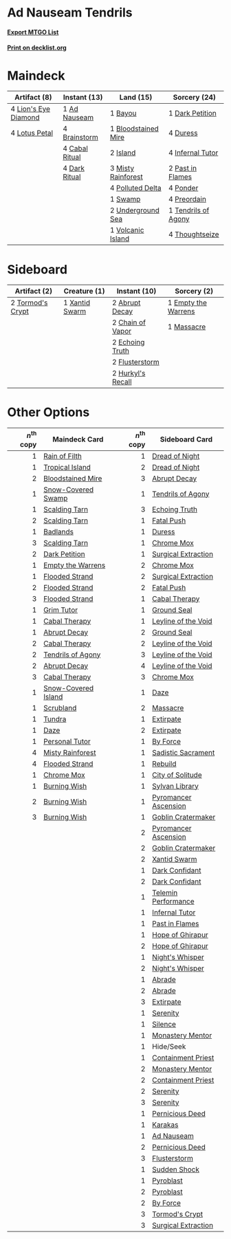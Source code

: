 # Ad Nauseam Tendrils

#### [Export MTGO List](../collection/Ad%20Nauseam%20Tendrils/Ad%20Nauseam%20Tendrils.txt)
#### [Print on decklist.org](http://decklist.org/?deckmain=1%09Ad%20Nauseam%0A1%09Bayou%0A1%09Bloodstained%20Mire%0A4%09Brainstorm%0A4%09Cabal%20Ritual%0A1%09Dark%20Petition%0A4%09Dark%20Ritual%0A4%09Duress%0A4%09Infernal%20Tutor%0A2%09Island%0A4%09Lion's%20Eye%20Diamond%0A4%09Lotus%20Petal%0A3%09Misty%20Rainforest%0A2%09Past%20in%20Flames%0A4%09Polluted%20Delta%0A4%09Ponder%0A4%09Preordain%0A1%09Swamp%0A1%09Tendrils%20of%20Agony%0A4%09Thoughtseize%0A2%09Underground%20Sea%0A1%09Volcanic%20Island&deckside=2%09Abrupt%20Decay%0A2%09Chain%20of%20Vapor%0A2%09Echoing%20Truth%0A1%09Empty%20the%20Warrens%0A2%09Flusterstorm%0A2%09Hurkyl's%20Recall%0A1%09Massacre%0A2%09Tormod's%20Crypt%0A1%09Xantid%20Swarm)
# Maindeck

|                                         Artifact (8)                                          |                                      Instant (13)                                       |                                          Land (15)                                           |                                         Sorcery (24)                                         |
|-----------------------------------------------------------------------------------------------|-----------------------------------------------------------------------------------------|----------------------------------------------------------------------------------------------|----------------------------------------------------------------------------------------------|
|4 [Lion's Eye Diamond](http://gatherer.wizards.com/Pages/Card/Details.aspx?multiverseid=383000)|1 [Ad Nauseam](http://gatherer.wizards.com/Pages/Card/Details.aspx?multiverseid=174915)  |1 [Bayou](http://gatherer.wizards.com/Pages/Card/Details.aspx?multiverseid=382860)            |1 [Dark Petition](http://gatherer.wizards.com/Pages/Card/Details.aspx?multiverseid=398525)    |
|4 [Lotus Petal](http://gatherer.wizards.com/Pages/Card/Details.aspx?multiverseid=420602)       |4 [Brainstorm](http://gatherer.wizards.com/Pages/Card/Details.aspx?multiverseid=382871)  |1 [Bloodstained Mire](http://gatherer.wizards.com/Pages/Card/Details.aspx?multiverseid=405094)|4 [Duress](http://gatherer.wizards.com/Pages/Card/Details.aspx?multiverseid=270465)           |
|                                                                                               |4 [Cabal Ritual](http://gatherer.wizards.com/Pages/Card/Details.aspx?multiverseid=382877)|2 [Island](http://gatherer.wizards.com/Pages/Card/Details.aspx?multiverseid=439602)           |4 [Infernal Tutor](http://gatherer.wizards.com/Pages/Card/Details.aspx?multiverseid=107308)   |
|                                                                                               |4 [Dark Ritual](http://gatherer.wizards.com/Pages/Card/Details.aspx?multiverseid=205422) |3 [Misty Rainforest](http://gatherer.wizards.com/Pages/Card/Details.aspx?multiverseid=426065) |2 [Past in Flames](http://gatherer.wizards.com/Pages/Card/Details.aspx?multiverseid=425930)   |
|                                                                                               |                                                                                         |4 [Polluted Delta](http://gatherer.wizards.com/Pages/Card/Details.aspx?multiverseid=405104)   |4 [Ponder](http://gatherer.wizards.com/Pages/Card/Details.aspx?multiverseid=451051)           |
|                                                                                               |                                                                                         |1 [Swamp](http://gatherer.wizards.com/Pages/Card/Details.aspx?multiverseid=439603)            |4 [Preordain](http://gatherer.wizards.com/Pages/Card/Details.aspx?multiverseid=265979)        |
|                                                                                               |                                                                                         |2 [Underground Sea](http://gatherer.wizards.com/Pages/Card/Details.aspx?multiverseid=383142)  |1 [Tendrils of Agony](http://gatherer.wizards.com/Pages/Card/Details.aspx?multiverseid=383125)|
|                                                                                               |                                                                                         |1 [Volcanic Island](http://gatherer.wizards.com/Pages/Card/Details.aspx?multiverseid=383147)  |4 [Thoughtseize](http://gatherer.wizards.com/Pages/Card/Details.aspx?multiverseid=438676)     |


# Sideboard

|                                       Artifact (2)                                        |                                      Creature (1)                                       |                                        Instant (10)                                        |                                         Sorcery (2)                                          |
|-------------------------------------------------------------------------------------------|-----------------------------------------------------------------------------------------|--------------------------------------------------------------------------------------------|----------------------------------------------------------------------------------------------|
|2 [Tormod's Crypt](http://gatherer.wizards.com/Pages/Card/Details.aspx?multiverseid=389723)|1 [Xantid Swarm](http://gatherer.wizards.com/Pages/Card/Details.aspx?multiverseid=413735)|2 [Abrupt Decay](http://gatherer.wizards.com/Pages/Card/Details.aspx?multiverseid=425971)   |1 [Empty the Warrens](http://gatherer.wizards.com/Pages/Card/Details.aspx?multiverseid=370480)|
|                                                                                           |                                                                                         |2 [Chain of Vapor](http://gatherer.wizards.com/Pages/Card/Details.aspx?multiverseid=420701) |1 [Massacre](http://gatherer.wizards.com/Pages/Card/Details.aspx?multiverseid=21324)          |
|                                                                                           |                                                                                         |2 [Echoing Truth](http://gatherer.wizards.com/Pages/Card/Details.aspx?multiverseid=370394)  |                                                                                              |
|                                                                                           |                                                                                         |2 [Flusterstorm](http://gatherer.wizards.com/Pages/Card/Details.aspx?multiverseid=382942)   |                                                                                              |
|                                                                                           |                                                                                         |2 [Hurkyl's Recall](http://gatherer.wizards.com/Pages/Card/Details.aspx?multiverseid=397868)|                                                                                              |


# Other Options

|*n*<sup>th</sup> copy|                                        Maindeck Card                                         |*n*<sup>th</sup> copy|                                        Sideboard Card                                         |
|--------------------:|----------------------------------------------------------------------------------------------|--------------------:|-----------------------------------------------------------------------------------------------|
|                    1|[Rain of Filth](http://gatherer.wizards.com/Pages/Card/Details.aspx?multiverseid=5831)        |                    1|[Dread of Night](http://gatherer.wizards.com/Pages/Card/Details.aspx?multiverseid=4658)        |
|                    1|[Tropical Island](http://gatherer.wizards.com/Pages/Card/Details.aspx?multiverseid=383138)    |                    2|[Dread of Night](http://gatherer.wizards.com/Pages/Card/Details.aspx?multiverseid=4658)        |
|                    2|[Bloodstained Mire](http://gatherer.wizards.com/Pages/Card/Details.aspx?multiverseid=405094)  |                    3|[Abrupt Decay](http://gatherer.wizards.com/Pages/Card/Details.aspx?multiverseid=425971)        |
|                    1|[Snow-Covered Swamp](http://gatherer.wizards.com/Pages/Card/Details.aspx?multiverseid=184816) |                    1|[Tendrils of Agony](http://gatherer.wizards.com/Pages/Card/Details.aspx?multiverseid=383125)   |
|                    1|[Scalding Tarn](http://gatherer.wizards.com/Pages/Card/Details.aspx?multiverseid=426069)      |                    3|[Echoing Truth](http://gatherer.wizards.com/Pages/Card/Details.aspx?multiverseid=370394)       |
|                    2|[Scalding Tarn](http://gatherer.wizards.com/Pages/Card/Details.aspx?multiverseid=426069)      |                    1|[Fatal Push](http://gatherer.wizards.com/Pages/Card/Details.aspx?multiverseid=423724)          |
|                    1|[Badlands](http://gatherer.wizards.com/Pages/Card/Details.aspx?multiverseid=382852)           |                    1|[Duress](http://gatherer.wizards.com/Pages/Card/Details.aspx?multiverseid=270465)              |
|                    3|[Scalding Tarn](http://gatherer.wizards.com/Pages/Card/Details.aspx?multiverseid=426069)      |                    1|[Chrome Mox](http://gatherer.wizards.com/Pages/Card/Details.aspx?multiverseid=413761)          |
|                    2|[Dark Petition](http://gatherer.wizards.com/Pages/Card/Details.aspx?multiverseid=398525)      |                    1|[Surgical Extraction](http://gatherer.wizards.com/Pages/Card/Details.aspx?multiverseid=397706) |
|                    1|[Empty the Warrens](http://gatherer.wizards.com/Pages/Card/Details.aspx?multiverseid=370480)  |                    2|[Chrome Mox](http://gatherer.wizards.com/Pages/Card/Details.aspx?multiverseid=413761)          |
|                    1|[Flooded Strand](http://gatherer.wizards.com/Pages/Card/Details.aspx?multiverseid=405098)     |                    2|[Surgical Extraction](http://gatherer.wizards.com/Pages/Card/Details.aspx?multiverseid=397706) |
|                    2|[Flooded Strand](http://gatherer.wizards.com/Pages/Card/Details.aspx?multiverseid=405098)     |                    2|[Fatal Push](http://gatherer.wizards.com/Pages/Card/Details.aspx?multiverseid=423724)          |
|                    3|[Flooded Strand](http://gatherer.wizards.com/Pages/Card/Details.aspx?multiverseid=405098)     |                    1|[Cabal Therapy](http://gatherer.wizards.com/Pages/Card/Details.aspx?multiverseid=265166)       |
|                    1|[Grim Tutor](http://gatherer.wizards.com/Pages/Card/Details.aspx?multiverseid=201409)         |                    1|[Ground Seal](http://gatherer.wizards.com/Pages/Card/Details.aspx?multiverseid=451104)         |
|                    1|[Cabal Therapy](http://gatherer.wizards.com/Pages/Card/Details.aspx?multiverseid=265166)      |                    1|[Leyline of the Void](http://gatherer.wizards.com/Pages/Card/Details.aspx?multiverseid=205013) |
|                    1|[Abrupt Decay](http://gatherer.wizards.com/Pages/Card/Details.aspx?multiverseid=425971)       |                    2|[Ground Seal](http://gatherer.wizards.com/Pages/Card/Details.aspx?multiverseid=451104)         |
|                    2|[Cabal Therapy](http://gatherer.wizards.com/Pages/Card/Details.aspx?multiverseid=265166)      |                    2|[Leyline of the Void](http://gatherer.wizards.com/Pages/Card/Details.aspx?multiverseid=205013) |
|                    2|[Tendrils of Agony](http://gatherer.wizards.com/Pages/Card/Details.aspx?multiverseid=383125)  |                    3|[Leyline of the Void](http://gatherer.wizards.com/Pages/Card/Details.aspx?multiverseid=205013) |
|                    2|[Abrupt Decay](http://gatherer.wizards.com/Pages/Card/Details.aspx?multiverseid=425971)       |                    4|[Leyline of the Void](http://gatherer.wizards.com/Pages/Card/Details.aspx?multiverseid=205013) |
|                    3|[Cabal Therapy](http://gatherer.wizards.com/Pages/Card/Details.aspx?multiverseid=265166)      |                    3|[Chrome Mox](http://gatherer.wizards.com/Pages/Card/Details.aspx?multiverseid=413761)          |
|                    1|[Snow-Covered Island](http://gatherer.wizards.com/Pages/Card/Details.aspx?multiverseid=184813)|                    1|[Daze](http://gatherer.wizards.com/Pages/Card/Details.aspx?multiverseid=413586)                |
|                    1|[Scrubland](http://gatherer.wizards.com/Pages/Card/Details.aspx?multiverseid=383083)          |                    2|[Massacre](http://gatherer.wizards.com/Pages/Card/Details.aspx?multiverseid=21324)             |
|                    1|[Tundra](http://gatherer.wizards.com/Pages/Card/Details.aspx?multiverseid=383139)             |                    1|[Extirpate](http://gatherer.wizards.com/Pages/Card/Details.aspx?multiverseid=370384)           |
|                    1|[Daze](http://gatherer.wizards.com/Pages/Card/Details.aspx?multiverseid=413586)               |                    2|[Extirpate](http://gatherer.wizards.com/Pages/Card/Details.aspx?multiverseid=370384)           |
|                    1|[Personal Tutor](http://gatherer.wizards.com/Pages/Card/Details.aspx?multiverseid=4271)       |                    1|[By Force](http://gatherer.wizards.com/Pages/Card/Details.aspx?multiverseid=426825)            |
|                    4|[Misty Rainforest](http://gatherer.wizards.com/Pages/Card/Details.aspx?multiverseid=426065)   |                    1|[Sadistic Sacrament](http://gatherer.wizards.com/Pages/Card/Details.aspx?multiverseid=195632)  |
|                    4|[Flooded Strand](http://gatherer.wizards.com/Pages/Card/Details.aspx?multiverseid=405098)     |                    1|[Rebuild](http://gatherer.wizards.com/Pages/Card/Details.aspx?multiverseid=12385)              |
|                    1|[Chrome Mox](http://gatherer.wizards.com/Pages/Card/Details.aspx?multiverseid=413761)         |                    1|[City of Solitude](http://gatherer.wizards.com/Pages/Card/Details.aspx?multiverseid=3659)      |
|                    1|[Burning Wish](http://gatherer.wizards.com/Pages/Card/Details.aspx?multiverseid=382876)       |                    1|[Sylvan Library](http://gatherer.wizards.com/Pages/Card/Details.aspx?multiverseid=383120)      |
|                    2|[Burning Wish](http://gatherer.wizards.com/Pages/Card/Details.aspx?multiverseid=382876)       |                    1|[Pyromancer Ascension](http://gatherer.wizards.com/Pages/Card/Details.aspx?multiverseid=425933)|
|                    3|[Burning Wish](http://gatherer.wizards.com/Pages/Card/Details.aspx?multiverseid=382876)       |                    1|[Goblin Cratermaker](http://gatherer.wizards.com/Pages/Card/Details.aspx?multiverseid=452853)  |
|                     |                                                                                              |                    2|[Pyromancer Ascension](http://gatherer.wizards.com/Pages/Card/Details.aspx?multiverseid=425933)|
|                     |                                                                                              |                    2|[Goblin Cratermaker](http://gatherer.wizards.com/Pages/Card/Details.aspx?multiverseid=452853)  |
|                     |                                                                                              |                    2|[Xantid Swarm](http://gatherer.wizards.com/Pages/Card/Details.aspx?multiverseid=413735)        |
|                     |                                                                                              |                    1|[Dark Confidant](http://gatherer.wizards.com/Pages/Card/Details.aspx?multiverseid=370413)      |
|                     |                                                                                              |                    2|[Dark Confidant](http://gatherer.wizards.com/Pages/Card/Details.aspx?multiverseid=370413)      |
|                     |                                                                                              |                    1|[Telemin Performance](http://gatherer.wizards.com/Pages/Card/Details.aspx?multiverseid=189085) |
|                     |                                                                                              |                    1|[Infernal Tutor](http://gatherer.wizards.com/Pages/Card/Details.aspx?multiverseid=107308)      |
|                     |                                                                                              |                    1|[Past in Flames](http://gatherer.wizards.com/Pages/Card/Details.aspx?multiverseid=425930)      |
|                     |                                                                                              |                    1|[Hope of Ghirapur](http://gatherer.wizards.com/Pages/Card/Details.aspx?multiverseid=423821)    |
|                     |                                                                                              |                    2|[Hope of Ghirapur](http://gatherer.wizards.com/Pages/Card/Details.aspx?multiverseid=423821)    |
|                     |                                                                                              |                    1|[Night's Whisper](http://gatherer.wizards.com/Pages/Card/Details.aspx?multiverseid=413642)     |
|                     |                                                                                              |                    2|[Night's Whisper](http://gatherer.wizards.com/Pages/Card/Details.aspx?multiverseid=413642)     |
|                     |                                                                                              |                    1|[Abrade](http://gatherer.wizards.com/Pages/Card/Details.aspx?multiverseid=430772)              |
|                     |                                                                                              |                    2|[Abrade](http://gatherer.wizards.com/Pages/Card/Details.aspx?multiverseid=430772)              |
|                     |                                                                                              |                    3|[Extirpate](http://gatherer.wizards.com/Pages/Card/Details.aspx?multiverseid=370384)           |
|                     |                                                                                              |                    1|[Serenity](http://gatherer.wizards.com/Pages/Card/Details.aspx?multiverseid=4586)              |
|                     |                                                                                              |                    1|[Silence](http://gatherer.wizards.com/Pages/Card/Details.aspx?multiverseid=370578)             |
|                     |                                                                                              |                    1|[Monastery Mentor](http://gatherer.wizards.com/Pages/Card/Details.aspx?multiverseid=391883)    |
|                     |                                                                                              |                    1|Hide/Seek                                                                                      |
|                     |                                                                                              |                    1|[Containment Priest](http://gatherer.wizards.com/Pages/Card/Details.aspx?multiverseid=429862)  |
|                     |                                                                                              |                    2|[Monastery Mentor](http://gatherer.wizards.com/Pages/Card/Details.aspx?multiverseid=391883)    |
|                     |                                                                                              |                    2|[Containment Priest](http://gatherer.wizards.com/Pages/Card/Details.aspx?multiverseid=429862)  |
|                     |                                                                                              |                    2|[Serenity](http://gatherer.wizards.com/Pages/Card/Details.aspx?multiverseid=4586)              |
|                     |                                                                                              |                    3|[Serenity](http://gatherer.wizards.com/Pages/Card/Details.aspx?multiverseid=4586)              |
|                     |                                                                                              |                    1|[Pernicious Deed](http://gatherer.wizards.com/Pages/Card/Details.aspx?multiverseid=442201)     |
|                     |                                                                                              |                    1|[Karakas](http://gatherer.wizards.com/Pages/Card/Details.aspx?multiverseid=201198)             |
|                     |                                                                                              |                    1|[Ad Nauseam](http://gatherer.wizards.com/Pages/Card/Details.aspx?multiverseid=174915)          |
|                     |                                                                                              |                    2|[Pernicious Deed](http://gatherer.wizards.com/Pages/Card/Details.aspx?multiverseid=442201)     |
|                     |                                                                                              |                    3|[Flusterstorm](http://gatherer.wizards.com/Pages/Card/Details.aspx?multiverseid=382942)        |
|                     |                                                                                              |                    1|[Sudden Shock](http://gatherer.wizards.com/Pages/Card/Details.aspx?multiverseid=370388)        |
|                     |                                                                                              |                    1|[Pyroblast](http://gatherer.wizards.com/Pages/Card/Details.aspx?multiverseid=159243)           |
|                     |                                                                                              |                    2|[Pyroblast](http://gatherer.wizards.com/Pages/Card/Details.aspx?multiverseid=159243)           |
|                     |                                                                                              |                    2|[By Force](http://gatherer.wizards.com/Pages/Card/Details.aspx?multiverseid=426825)            |
|                     |                                                                                              |                    3|[Tormod's Crypt](http://gatherer.wizards.com/Pages/Card/Details.aspx?multiverseid=389723)      |
|                     |                                                                                              |                    3|[Surgical Extraction](http://gatherer.wizards.com/Pages/Card/Details.aspx?multiverseid=397706) |


